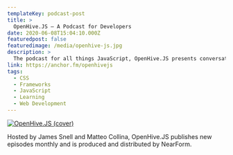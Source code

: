 ```yaml
---
templateKey: podcast-post
title: >
  OpenHive.JS — A Podcast for Developers
date: 2020-06-08T15:04:10.000Z
featuredpost: false
featuredimage: /media/openhive-js.jpg
description: >
  The podcast for all things JavaScript, OpenHive.JS presents conversations with key contributors and open source leaders around new developments, challenges and perspectives in JS technology.
link: https://anchor.fm/openhivejs
tags:
  - CSS
  - Frameworks
  - JavaScript
  - Learning
  - Web Development
---
```


[![OpenHive.JS (cover)](/media/openhive-js.jpg)](https://anchor.fm/openhivejs "Go to OpenHive.JS's Podcast website")

Hosted by James Snell and Matteo Collina, OpenHive.JS publishes new episodes monthly and is produced and distributed by NearForm.

